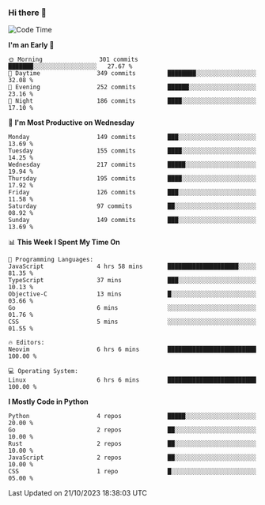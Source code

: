 ### Hi there 👋
<!--START_SECTION:waka-->
![Code Time](http://img.shields.io/badge/Code%20Time-190%20hrs%2043%20mins-blue)

**I'm an Early 🐤** 

```text
🌞 Morning                301 commits         ███████░░░░░░░░░░░░░░░░░░   27.67 % 
🌆 Daytime                349 commits         ████████░░░░░░░░░░░░░░░░░   32.08 % 
🌃 Evening                252 commits         ██████░░░░░░░░░░░░░░░░░░░   23.16 % 
🌙 Night                  186 commits         ████░░░░░░░░░░░░░░░░░░░░░   17.10 % 
```
📅 **I'm Most Productive on Wednesday** 

```text
Monday                   149 commits         ███░░░░░░░░░░░░░░░░░░░░░░   13.69 % 
Tuesday                  155 commits         ████░░░░░░░░░░░░░░░░░░░░░   14.25 % 
Wednesday                217 commits         █████░░░░░░░░░░░░░░░░░░░░   19.94 % 
Thursday                 195 commits         ████░░░░░░░░░░░░░░░░░░░░░   17.92 % 
Friday                   126 commits         ███░░░░░░░░░░░░░░░░░░░░░░   11.58 % 
Saturday                 97 commits          ██░░░░░░░░░░░░░░░░░░░░░░░   08.92 % 
Sunday                   149 commits         ███░░░░░░░░░░░░░░░░░░░░░░   13.69 % 
```


📊 **This Week I Spent My Time On** 

```text
💬 Programming Languages: 
JavaScript               4 hrs 58 mins       ████████████████████░░░░░   81.35 % 
TypeScript               37 mins             ███░░░░░░░░░░░░░░░░░░░░░░   10.13 % 
Objective-C              13 mins             █░░░░░░░░░░░░░░░░░░░░░░░░   03.66 % 
Go                       6 mins              ░░░░░░░░░░░░░░░░░░░░░░░░░   01.76 % 
CSS                      5 mins              ░░░░░░░░░░░░░░░░░░░░░░░░░   01.55 % 

🔥 Editors: 
Neovim                   6 hrs 6 mins        █████████████████████████   100.00 % 

💻 Operating System: 
Linux                    6 hrs 6 mins        █████████████████████████   100.00 % 
```

**I Mostly Code in Python** 

```text
Python                   4 repos             █████░░░░░░░░░░░░░░░░░░░░   20.00 % 
Go                       2 repos             ██░░░░░░░░░░░░░░░░░░░░░░░   10.00 % 
Rust                     2 repos             ██░░░░░░░░░░░░░░░░░░░░░░░   10.00 % 
JavaScript               2 repos             ██░░░░░░░░░░░░░░░░░░░░░░░   10.00 % 
CSS                      1 repo              █░░░░░░░░░░░░░░░░░░░░░░░░   05.00 % 
```




 Last Updated on 21/10/2023 18:38:03 UTC
<!--END_SECTION:waka-->

<!--
**YoganshSharma/YoganshSharma** is a ✨ _special_ ✨ repository because its `README.md` (this file) appears on your GitHub profile.

Here are some ideas to get you started:

- 🔭 I’m currently working on ...
- 🌱 I’m currently learning ...
- 👯 I’m looking to collaborate on ...
- 🤔 I’m looking for help with ...
- 💬 Ask me about ...
- 📫 How to reach me: ...
- 😄 Pronouns: ...
- ⚡ Fun fact: ...
-->
